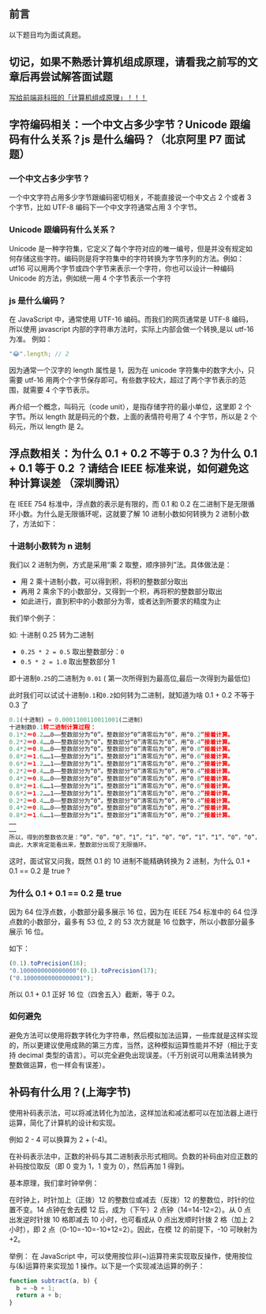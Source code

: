 ## 前言

以下题目均为面试真题。

## 切记，如果不熟悉计算机组成原理，请看我之前写的文章后再尝试解答面试题

[写给前端非科班的「计算机组成原理」！！！](./principles-of-computer-composition.zh.md)

## 字符编码相关：一个中文占多少字节？Unicode 跟编码有什么关系？js 是什么编码？（北京阿里 P7 面试题）

### 一个中文占多少字节？

一个中文字符占用多少字节跟编码密切相关，不能直接说一个中文占 2 个或者 3 个字节，比如 UTF-8 编码下一个中文字符通常占用 3 个字节。

### Unicode 跟编码有什么关系？

Unicode 是一种字符集，它定义了每个字符对应的唯一编号，但是并没有规定如何存储这些字符。编码则是将字符集中的字符转换为字节序列的方法。例如：utf16 可以用两个字节或四个字节来表示一个字符，你也可以设计一种编码 Unicode 的方法，例如统一用 4 个字节表示一个字符

### js 是什么编码？

在 JavaScript 中，通常使用 UTF-16 编码。而我们的网页通常是 UTF-8 编码，所以使用 javascript 内部的字符串方法时，实际上内部会做一个转换,是以 utf-16 为准。
例如：

```javascript
"😂".length; // 2
```

因为通常一个汉字的 length 属性是 1，因为在 unicode 字符集中的数字大小，只需要 utf-16 用两个个字节保存即可。有些数字较大，超过了两个字节表示的范围，就需要 4 个字节表示。

再介绍一个概念，叫码元（code unit），是指存储字符的最小单位，这里即 2 个字节。所以 length 就是码元的个数，上面的表情符号用了 4 个字节，所以是 2 个码元，所以 length 是 2。

## 浮点数相关：为什么 0.1 + 0.2 不等于 0.3？为什么 0.1 + 0.1 等于 0.2 ？请结合 IEEE 标准来说，如何避免这种计算误差 （深圳腾讯）

在 IEEE 754 标准中，浮点数的表示是有限的，而 0.1 和 0.2 在二进制下是无限循环小数。为什么是无限循环呢，这就要了解 10 进制小数如何转换为 2 进制小数了，方法如下：

### 十进制小数转为 n 进制

我们以 2 进制为例，方式是采用“乘 2 取整，顺序排列”法。具体做法是：

- 用 2 乘十进制小数，可以得到积，将积的整数部分取出
- 再用 2 乘余下的小数部分，又得到一个积，再将积的整数部分取出
- 如此进行，直到积中的小数部分为零，或者达到所要求的精度为止

我们举个例子：

如: 十进制 0.25 转为二进制

- `0.25 * 2 = 0.5` 取出整数部分：`0`
- `0.5 * 2 = 1.0` 取出整数部分 1

即十进制`0.25`的二进制为 `0.01` ( 第一次所得到为最高位,最后一次得到为最低位)

此时我们可以试试十进制`0.1`和`0.2`如何转为二进制，就知道为啥 0.1 + 0.2 不等于 0.3 了

```javascript
0.1(十进制) = 0.0001100110011001(二进制)
十进制数0.1转二进制计算过程：
0.1*2＝0.2……0——整数部分为“0”。整数部分“0”清零后为“0”，用“0.2”接着计算。
0.2*2＝0.4……0——整数部分为“0”。整数部分“0”清零后为“0”，用“0.4”接着计算。
0.4*2＝0.8……0——整数部分为“0”。整数部分“0”清零后为“0”，用“0.8”接着计算。
0.8*2＝1.6……1——整数部分为“1”。整数部分“1”清零后为“0”，用“0.6”接着计算。
0.6*2＝1.2……1——整数部分为“1”。整数部分“1”清零后为“0”，用“0.2”接着计算。
0.2*2＝0.4……0——整数部分为“0”。整数部分“0”清零后为“0”，用“0.4”接着计算。
0.4*2＝0.8……0——整数部分为“0”。整数部分“0”清零后为“0”，用“0.8”接着计算。
0.8*2＝1.6……1——整数部分为“1”。整数部分“1”清零后为“0”，用“0.6”接着计算。
0.6*2＝1.2……1——整数部分为“1”。整数部分“1”清零后为“0”，用“0.2”接着计算。
0.2*2＝0.4……0——整数部分为“0”。整数部分“0”清零后为“0”，用“0.4”接着计算。
0.4*2＝0.8……0——整数部分为“0”。整数部分“0”清零后为“0”，用“0.2”接着计算。
0.8*2＝1.6……1——整数部分为“1”。整数部分“1”清零后为“0”，用“0.2”接着计算。
……
……
所以，得到的整数依次是：“0”，“0”，“0”，“1”，“1”，“0”，“0”，“1”，“1”，“0”，“0”，“1”……。
由此，大家肯定能看出来，整数部分出现了无限循环。
```

这时，面试官又问我，既然 0.1 的 10 进制不能精确转换为 2 进制，为什么 0.1 + 0.1 == 0.2 是 true ?

### 为什么 0.1 + 0.1 == 0.2 是 true

因为 64 位浮点数，小数部分最多展示 16 位，因为在 IEEE 754 标准中的 64 位浮点数的小数部分，最多有 53 位, 2 的 53 次方就是 16 位数字，所以小数部分最多展示 16 位。

如下：

```javascript
(0.1).toPrecision(16);
"0.1000000000000000"(0.1).toPrecision(17);
("0.10000000000000001");
```

所以 0.1 + 0.1 正好 16 位（四舍五入）截断，等于 0.2。

### 如何避免

避免方法可以使用将数字转化为字符串，然后模拟加法运算，一些库就是这样实现的，所以更建议使用成熟的第三方库，当然，这种模拟运算性能并不好（相比于支持 decimal 类型的语言）。可以完全避免出现误差。（千万别说可以用乘法转换为整数做运算，也一样会有误差）。

## 补码有什么用？(上海字节)

使用补码表示法，可以将减法转化为加法，这样加法和减法都可以在加法器上进行运算，简化了计算机的设计和实现。

例如 2 - 4 可以换算为 2 + (-4)。

在补码表示法中，正数的补码与其二进制表示形式相同。负数的补码由对应正数的补码按位取反（即 0 变为 1，1 变为 0），然后再加 1 得到。

基本原理，我们拿时钟举例：

在时钟上，时针加上（正拨）12 的整数位或减去（反拨）12 的整数位，时针的位置不变。14 点钟在舍去模 12 后，成为（下午）2 点钟（14=14-12=2）。从 0 点出发逆时针拨 10 格即减去 10 小时，也可看成从 0 点出发顺时针拨 2 格（加上 2 小时），即 2 点（0-10=-10=-10+12=2）。因此，在模 12 的前提下，-10 可映射为+2。

举例：
在 JavaScript 中，可以使用按位非(~)运算符来实现取反操作，使用按位与(&)运算符来实现加 1 操作。以下是一个实现减法运算的例子：

```javascript
function subtract(a, b) {
  b = ~b + 1;
  return a + b;
}
```
